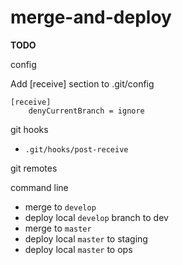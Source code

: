 # merge-and-deploy


**TODO**

config

Add [receive] section to .git/config

    [receive]
        denyCurrentBranch = ignore

git hooks

- `.git/hooks/post-receive`

git remotes

command line

- merge to `develop`
- deploy local `develop` branch to dev
- merge to `master`
- deploy local `master` to staging
- deploy local `master` to ops

